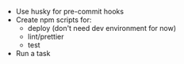 - Use husky for pre-commit hooks
- Create npm scripts for:
  - deploy (don't need dev environment for now)
  - lint/prettier
  - test
- Run a task

